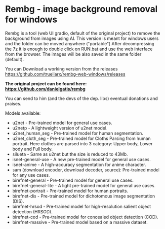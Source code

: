 # Rembg - image background removal for windows

Rembg is a tool (web UI gradio, default of the original project) to remove the background from images using AI.
This version is meant for windows users and the folder can be moved anywhere ("portable")
After decompressing the 7z it is enough to double click on RUN.bat and use the web interface from the browser. The images will be also saved in the same folder (default).

You can Download a working version from the releases
https://github.com/trueliarx/rembg-web-windows/releases

**The original project can be found here: https://github.com/danielgatis/rembg**

You can send to him (and the devs of the dep. libs) eventual donations and praises.


Models available:
- u2net - Pre-trained model for general use cases.
- u2netp - A lightweight version of u2net model.
- u2net_human_seg - Pre-trained model for human segmentation.
- u2net_cloth_seg - Pre-trained model for Cloths Parsing from human portrait. Here clothes are parsed into 3 category: Upper body, Lower body and Full body.
- silueta - Same as u2net but the size is reduced to 43Mb.
- isnet-general-use - A new pre-trained model for general use cases.
- isnet-anime - A high-accuracy segmentation for anime character.
- sam (download encoder, download decoder, source): Pre-trained model for any use cases.
- birefnet-general - Pre-trained model for general use cases.
- birefnet-general-lite - A light pre-trained model for general use cases.
- birefnet-portrait - Pre-trained model for human portraits.
- birefnet-dis - Pre-trained model for dichotomous image segmentation (DIS).
- birefnet-hrsod - Pre-trained model for high-resolution salient object detection (HRSOD).
- birefnet-cod - Pre-trained model for concealed object detection (COD).
- birefnet-massive - Pre-trained model based on a massive dataset.
